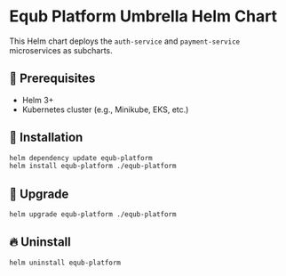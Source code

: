 # Equb Platform Umbrella Helm Chart

This Helm chart deploys the `auth-service` and `payment-service` microservices as subcharts.

## 🧪 Prerequisites

- Helm 3+
- Kubernetes cluster (e.g., Minikube, EKS, etc.)

## 🚀 Installation

```bash
helm dependency update equb-platform
helm install equb-platform ./equb-platform
```

## 🔄 Upgrade

```bash
helm upgrade equb-platform ./equb-platform
```

## 🔥 Uninstall

```bash
helm uninstall equb-platform
```
